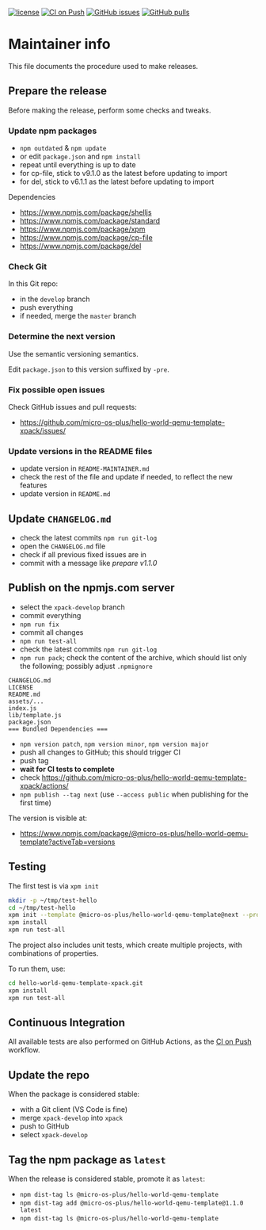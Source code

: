 [![license](https://img.shields.io/github/license/micro-os-plus/hello-world-qemu-template-xpack)](https://github.com/micro-os-plus/hello-world-qemu-template-xpack/blob/micro-os-plus/LICENSE)
[![CI on Push](https://github.com/micro-os-plus/hello-world-qemu-template-xpack/actions/workflows/CI.yml/badge.svg)](https://github.com/micro-os-plus/hello-world-qemu-template-xpack/actions/workflows/CI.yml)
[![GitHub issues](https://img.shields.io/github/issues/micro-os-plus/hello-world-qemu-template-xpack.svg)](https://github.com/micro-os-plus/hello-world-qemu-template-xpack/issues/)
[![GitHub pulls](https://img.shields.io/github/issues-pr/micro-os-plus/hello-world-qemu-template-xpack.svg)](https://github.com/micro-os-plus/hello-world-qemu-template-xpack/pulls/)

# Maintainer info

This file documents the procedure used to make releases.

## Prepare the release

Before making the release, perform some checks and tweaks.

### Update npm packages

- `npm outdated` & `npm update`
- or edit `package.json` and `npm install`
- repeat until everything is up to date
- for cp-file, stick to v9.1.0 as the latest before updating to import
- for del, stick to v6.1.1 as the latest before updating to import

Dependencies

- <https://www.npmjs.com/package/shelljs>
- <https://www.npmjs.com/package/standard>
- <https://www.npmjs.com/package/xpm>
- <https://www.npmjs.com/package/cp-file>
- <https://www.npmjs.com/package/del>

### Check Git

In this Git repo:

- in the `develop` branch
- push everything
- if needed, merge the `master` branch

### Determine the next version

Use the semantic versioning semantics.

Edit `package.json` to this version suffixed by `-pre`.

### Fix possible open issues

Check GitHub issues and pull requests:

- <https://github.com/micro-os-plus/hello-world-qemu-template-xpack/issues/>

### Update versions in the README files

- update version in `README-MAINTAINER.md`
- check the rest of the file and update if needed, to reflect the new features
- update version in `README.md`

## Update `CHANGELOG.md`

- check the latest commits `npm run git-log`
- open the `CHANGELOG.md` file
- check if all previous fixed issues are in
- commit with a message like _prepare v1.1.0_

## Publish on the npmjs.com server

- select the `xpack-develop` branch
- commit everything
- `npm run fix`
- commit all changes
- `npm run test-all`
- check the latest commits `npm run git-log`
- `npm run pack`; check the content of the archive, which should list
  only the following; possibly adjust `.npmignore`

```console
CHANGELOG.md
LICENSE
README.md
assets/...
index.js
lib/template.js
package.json
=== Bundled Dependencies ===
```

- `npm version patch`, `npm version minor`, `npm version major`
- push all changes to GitHub; this should trigger CI
- push tag
- **wait for CI tests to complete**
- check <https://github.com/micro-os-plus/hello-world-qemu-template-xpack/actions/>
- `npm publish --tag next` (use `--access public` when publishing for
  the first time)

The version is visible at:

- <https://www.npmjs.com/package/@micro-os-plus/hello-world-qemu-template?activeTab=versions>

## Testing

The first test is via `xpm init`

```sh
mkdir -p ~/tmp/test-hello
cd ~/tmp/test-hello
xpm init --template @micro-os-plus/hello-world-qemu-template@next --property target=cortex-m7f
xpm install
xpm run test-all
```

The project also includes unit tests, which create multiple projects,
with combinations of properties.

To run them, use:

```sh
cd hello-world-qemu-template-xpack.git
xpm install
xpm run test-all
```

## Continuous Integration

All available tests are also performed on GitHub Actions, as the
[CI on Push](https://github.com/micro-os-plus/hello-world-qemu-template-xpack/actions/workflows/CI.yml)
workflow.

## Update the repo

When the package is considered stable:

- with a Git client (VS Code is fine)
- merge `xpack-develop` into `xpack`
- push to GitHub
- select `xpack-develop`

## Tag the npm package as `latest`

When the release is considered stable, promote it as `latest`:

- `npm dist-tag ls @micro-os-plus/hello-world-qemu-template`
- `npm dist-tag add @micro-os-plus/hello-world-qemu-template@1.1.0 latest`
- `npm dist-tag ls @micro-os-plus/hello-world-qemu-template`
